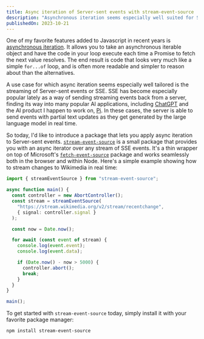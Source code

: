 ```yaml
---
title: Async iteration of Server-sent events with stream-event-source
description: "Asynchronous iteration seems especially well suited for Server-sent events. In this post, we introduce a new npm package for reading SSEs through the async iteration protocol."
publishedOn: 2023-10-21
---
```


One of my favorite features added to Javascript in recent years is [asynchronous iteration](https://developer.mozilla.org/en-US/docs/Web/JavaScript/Reference/Statements/for-await...of). It allows you to take an asynchronous iterable object and have the code in your loop execute each time a Promise to fetch the next value resolves. The end result is code that looks very much like a simple `for...of` loop, and is often more readable and simpler to reason about than the alternatives.

A use case for which async iteration seems especially well tailored is the streaming of Server-sent events or SSE. SSE has become especially popular lately as a way of sending streaming events back from a server, finding its way into many popular AI applications, including [ChatGPT](https://dev.to/rohitdhas/how-chatgpt-uses-server-sent-events-to-stream-real-time-conversation-3976) and the AI product I happen to work on, [Pi](https://pi.ai). In these cases, the server is able to send events with partial text updates as they get generated by the large language model in real time.

So today, I'd like to introduce a package that lets you apply async iteration to Server-sent events. [`stream-event-source`](https://github.com/youssefm/stream-event-source) is a small package that provides you with an async iterator over any stream of SSE events. It's a thin wrapper on top of Microsoft's [`fetch-event-source`](https://github.com/Azure/fetch-event-source#fetch-event-source) package and works seamlessly both in the browser and within Node. Here's a simple example showing how to stream changes to Wikimedia in real time:

```ts {5-8}
import { streamEventSource } from "stream-event-source";

async function main() {
  const controller = new AbortController();
  const stream = streamEventSource(
    "https://stream.wikimedia.org/v2/stream/recentchange",
    { signal: controller.signal }
  );

  const now = Date.now();

  for await (const event of stream) {
    console.log(event.event);
    console.log(event.data);

    if (Date.now() - now > 5000) {
      controller.abort();
      break;
    }
  }
}

main();
```

To get started with `stream-event-source` today, simply install it with your favorite package manager:

```bash
npm install stream-event-source
```
